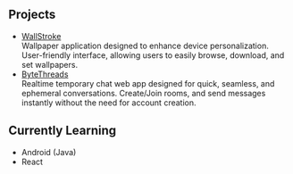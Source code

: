 ## Projects

- [WallStroke](https://play.google.com/store/apps/details?id=com.appy.wallstroke)<br>Wallpaper application designed to enhance device personalization. User-friendly interface, allowing users to easily browse, download, and set wallpapers.
- [ByteThreads](https://bytethreads.web.app)<br> Realtime temporary chat web app designed for quick, seamless, and ephemeral conversations. Create/Join rooms, and send messages instantly without the need for account creation.


## Currently Learning
- Android (Java)
- React
